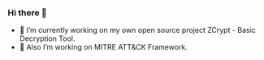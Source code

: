 ### Hi there 👋


- 🔭 I’m currently working on my own open source project ZCrypt -  Basic Decryption Tool.
- 🌱 Also I’m working on MITRE ATT&CK Framework.
